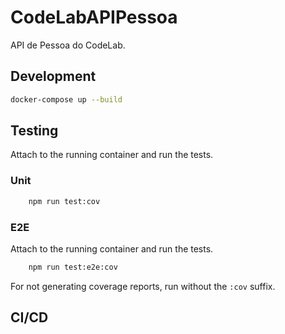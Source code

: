 # CodeLabAPIPessoa

API de Pessoa do CodeLab.

## Development

```bash
docker-compose up --build
```

## Testing

Attach to the running container and run the tests.

### Unit

```bash
    npm run test:cov
```

### E2E

Attach to the running container and run the tests.

```bash
    npm run test:e2e:cov
```

For not generating coverage reports, run without the `:cov` suffix.

## CI/CD

```bash

```
